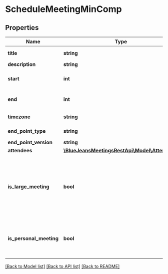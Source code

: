 # ScheduleMeetingMinComp

## Properties
Name | Type | Description | Notes
------------ | ------------- | ------------- | -------------
**title** | **string** |  | [default to 'My Test Meeting']
**description** | **string** |  | [optional] 
**start** | **int** | A [UNIX Timestamp](https://currentmillis.com/) in milliseconds | 
**end** | **int** | A [UNIX Timestamp](https://currentmillis.com/) in milliseconds | 
**timezone** | **string** |  | [default to 'America/New_York']
**end_point_type** | **string** |  | [default to 'WEB_APP']
**end_point_version** | **string** |  | [default to '2.10']
**attendees** | [**\BlueJeansMeetingsRestApi\Model\Attendee[]**](Attendee.md) |  | [optional] 
**is_large_meeting** | **bool** | If true, the meeting is assumed to be large and thus no announcement will be made when a participant joins. | [optional] 
**is_personal_meeting** | **bool** | Use the scheduler&#39;s personal meeting room and Id for this meeting. | [optional] [default to false]

[[Back to Model list]](../README.md#documentation-for-models) [[Back to API list]](../README.md#documentation-for-api-endpoints) [[Back to README]](../README.md)



